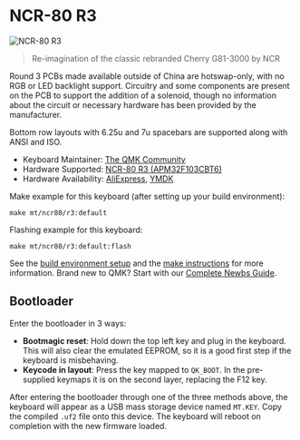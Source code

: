# NCR-80 R3

![NCR-80 R3]()

> Re-imagination of the classic rebranded Cherry G81-3000 by NCR

Round 3 PCBs made available outside of China are hotswap-only, with no RGB or LED backlight support. Circuitry and some components are present on the PCB to support the addition of a solenoid, though no information about the circuit or necessary hardware has been provided by the manufacturer.

Bottom row layouts with 6.25u and 7u spacebars are supported along with ANSI and ISO.

* Keyboard Maintainer: [The QMK Community](https://github.com/qmk)
* Hardware Supported: [NCR-80 R3 (APM32F103CBT6)](https://www.aliexpress.com/item/3256804856662074.html)
* Hardware Availability: [AliExpress](https://www.aliexpress.com/i/3256804629840294.html), [YMDK](https://ymdkey.com/products/ncr-80-ncr80-r3-vintage-mechanical-keyboard-kit-ansi-iso-tkl-hotswap-via-supported)

Make example for this keyboard (after setting up your build environment):

    make mt/ncr80/r3:default

Flashing example for this keyboard:

    make mt/ncr80/r3:default:flash

See the [build environment setup](https://docs.qmk.fm/#/getting_started_build_tools) and the [make instructions](https://docs.qmk.fm/#/getting_started_make_guide) for more information. Brand new to QMK? Start with our [Complete Newbs Guide](https://docs.qmk.fm/#/newbs).

## Bootloader

Enter the bootloader in 3 ways:

* **Bootmagic reset**: Hold down the top left key and plug in the keyboard. This will also clear the emulated EEPROM, so it is a good first step if the keyboard is misbehaving.
* **Keycode in layout**: Press the key mapped to `QK_BOOT`. In the pre-supplied keymaps it is on the second layer, replacing the F12 key.

After entering the bootloader through one of the three methods above, the keyboard will appear as a USB mass storage device named `MT.KEY`. Copy the compiled `.uf2` file onto this device. The keyboard will reboot on completion with the new firmware loaded.
